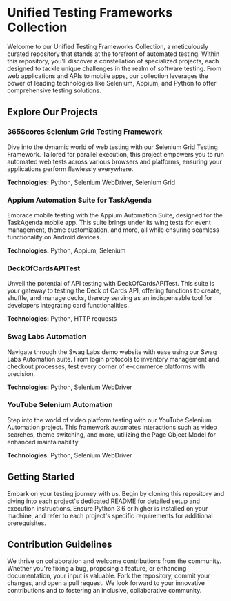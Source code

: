 # Unified Testing Frameworks Collection

Welcome to our Unified Testing Frameworks Collection, a meticulously curated repository that stands at the forefront of automated testing. Within this repository, you'll discover a constellation of specialized projects, each designed to tackle unique challenges in the realm of software testing. From web applications and APIs to mobile apps, our collection leverages the power of leading technologies like Selenium, Appium, and Python to offer comprehensive testing solutions.

## Explore Our Projects

### **365Scores Selenium Grid Testing Framework**

Dive into the dynamic world of web testing with our Selenium Grid Testing Framework. Tailored for parallel execution, this project empowers you to run automated web tests across various browsers and platforms, ensuring your applications perform flawlessly everywhere.

**Technologies:** Python, Selenium WebDriver, Selenium Grid

### **Appium Automation Suite for TaskAgenda**

Embrace mobile testing with the Appium Automation Suite, designed for the TaskAgenda mobile app. This suite brings under its wing tests for event management, theme customization, and more, all while ensuring seamless functionality on Android devices.

**Technologies:** Python, Appium, Selenium

### **DeckOfCardsAPITest**

Unveil the potential of API testing with DeckOfCardsAPITest. This suite is your gateway to testing the Deck of Cards API, offering functions to create, shuffle, and manage decks, thereby serving as an indispensable tool for developers integrating card functionalities.

**Technologies:** Python, HTTP requests

### **Swag Labs Automation**

Navigate through the Swag Labs demo website with ease using our Swag Labs Automation suite. From login protocols to inventory management and checkout processes, test every corner of e-commerce platforms with precision.

**Technologies:** Python, Selenium WebDriver

### **YouTube Selenium Automation**

Step into the world of video platform testing with our YouTube Selenium Automation project. This framework automates interactions such as video searches, theme switching, and more, utilizing the Page Object Model for enhanced maintainability.

**Technologies:** Python, Selenium WebDriver

## Getting Started

Embark on your testing journey with us. Begin by cloning this repository and diving into each project's dedicated README for detailed setup and execution instructions. Ensure Python 3.6 or higher is installed on your machine, and refer to each project's specific requirements for additional prerequisites.

## Contribution Guidelines

We thrive on collaboration and welcome contributions from the community. Whether you're fixing a bug, proposing a feature, or enhancing documentation, your input is valuable. Fork the repository, commit your changes, and open a pull request. We look forward to your innovative contributions and to fostering an inclusive, collaborative community.
